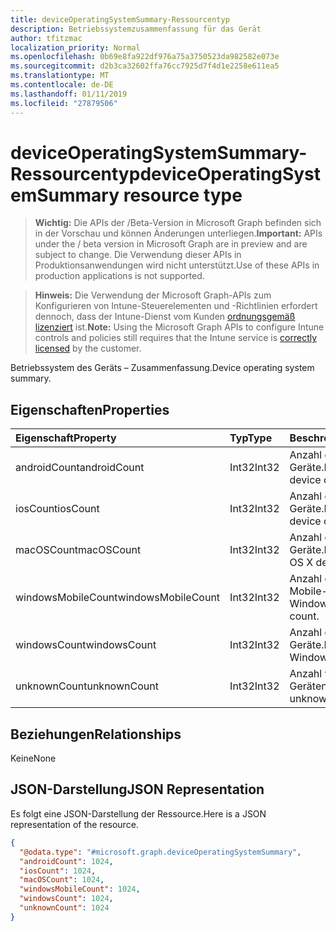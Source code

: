 ```yaml
---
title: deviceOperatingSystemSummary-Ressourcentyp
description: Betriebssystemzusammenfassung für das Gerät
author: tfitzmac
localization_priority: Normal
ms.openlocfilehash: 0b69e8fa922df976a75a3750523da982582e073e
ms.sourcegitcommit: d2b3ca32602ffa76cc7925d7f4d1e2258e611ea5
ms.translationtype: MT
ms.contentlocale: de-DE
ms.lasthandoff: 01/11/2019
ms.locfileid: "27879506"
---
```

# <a name="deviceoperatingsystemsummary-resource-type"></a><span data-ttu-id="81263-103">deviceOperatingSystemSummary-Ressourcentyp</span><span class="sxs-lookup"><span data-stu-id="81263-103">deviceOperatingSystemSummary resource type</span></span>

> <span data-ttu-id="81263-104">**Wichtig:** Die APIs der /Beta-Version in Microsoft Graph befinden sich in der Vorschau und können Änderungen unterliegen.</span><span class="sxs-lookup"><span data-stu-id="81263-104">**Important:** APIs under the / beta version in Microsoft Graph are in preview and are subject to change.</span></span> <span data-ttu-id="81263-105">Die Verwendung dieser APIs in Produktionsanwendungen wird nicht unterstützt.</span><span class="sxs-lookup"><span data-stu-id="81263-105">Use of these APIs in production applications is not supported.</span></span>

> <span data-ttu-id="81263-106">**Hinweis:** Die Verwendung der Microsoft Graph-APIs zum Konfigurieren von Intune-Steuerelementen und -Richtlinien erfordert dennoch, dass der Intune-Dienst vom Kunden [ordnungsgemäß lizenziert](https://go.microsoft.com/fwlink/?linkid=839381) ist.</span><span class="sxs-lookup"><span data-stu-id="81263-106">**Note:** Using the Microsoft Graph APIs to configure Intune controls and policies still requires that the Intune service is [correctly licensed](https://go.microsoft.com/fwlink/?linkid=839381) by the customer.</span></span>

<span data-ttu-id="81263-107">Betriebssystem des Geräts – Zusammenfassung.</span><span class="sxs-lookup"><span data-stu-id="81263-107">Device operating system summary.</span></span>
## <a name="properties"></a><span data-ttu-id="81263-108">Eigenschaften</span><span class="sxs-lookup"><span data-stu-id="81263-108">Properties</span></span>
|<span data-ttu-id="81263-109">Eigenschaft</span><span class="sxs-lookup"><span data-stu-id="81263-109">Property</span></span>|<span data-ttu-id="81263-110">Typ</span><span class="sxs-lookup"><span data-stu-id="81263-110">Type</span></span>|<span data-ttu-id="81263-111">Beschreibung</span><span class="sxs-lookup"><span data-stu-id="81263-111">Description</span></span>|
|:---|:---|:---|
|<span data-ttu-id="81263-112">androidCount</span><span class="sxs-lookup"><span data-stu-id="81263-112">androidCount</span></span>|<span data-ttu-id="81263-113">Int32</span><span class="sxs-lookup"><span data-stu-id="81263-113">Int32</span></span>|<span data-ttu-id="81263-114">Anzahl der Android-Geräte.</span><span class="sxs-lookup"><span data-stu-id="81263-114">Number of android device count.</span></span>|
|<span data-ttu-id="81263-115">iosCount</span><span class="sxs-lookup"><span data-stu-id="81263-115">iosCount</span></span>|<span data-ttu-id="81263-116">Int32</span><span class="sxs-lookup"><span data-stu-id="81263-116">Int32</span></span>|<span data-ttu-id="81263-117">Anzahl der iOS-Geräte.</span><span class="sxs-lookup"><span data-stu-id="81263-117">Number of iOS device count.</span></span>|
|<span data-ttu-id="81263-118">macOSCount</span><span class="sxs-lookup"><span data-stu-id="81263-118">macOSCount</span></span>|<span data-ttu-id="81263-119">Int32</span><span class="sxs-lookup"><span data-stu-id="81263-119">Int32</span></span>|<span data-ttu-id="81263-120">Anzahl der Mac OS X-Geräte.</span><span class="sxs-lookup"><span data-stu-id="81263-120">Number of Mac OS X device count.</span></span>|
|<span data-ttu-id="81263-121">windowsMobileCount</span><span class="sxs-lookup"><span data-stu-id="81263-121">windowsMobileCount</span></span>|<span data-ttu-id="81263-122">Int32</span><span class="sxs-lookup"><span data-stu-id="81263-122">Int32</span></span>|<span data-ttu-id="81263-123">Anzahl der Windows Mobile-Geräte.</span><span class="sxs-lookup"><span data-stu-id="81263-123">Number of Windows mobile device count.</span></span>|
|<span data-ttu-id="81263-124">windowsCount</span><span class="sxs-lookup"><span data-stu-id="81263-124">windowsCount</span></span>|<span data-ttu-id="81263-125">Int32</span><span class="sxs-lookup"><span data-stu-id="81263-125">Int32</span></span>|<span data-ttu-id="81263-126">Anzahl der Windows-Geräte.</span><span class="sxs-lookup"><span data-stu-id="81263-126">Number of Windows device count.</span></span>|
|<span data-ttu-id="81263-127">unknownCount</span><span class="sxs-lookup"><span data-stu-id="81263-127">unknownCount</span></span>|<span data-ttu-id="81263-128">Int32</span><span class="sxs-lookup"><span data-stu-id="81263-128">Int32</span></span>|<span data-ttu-id="81263-129">Anzahl von unbekannten Geräten.</span><span class="sxs-lookup"><span data-stu-id="81263-129">Number of unknown device count.</span></span>|

## <a name="relationships"></a><span data-ttu-id="81263-130">Beziehungen</span><span class="sxs-lookup"><span data-stu-id="81263-130">Relationships</span></span>
<span data-ttu-id="81263-131">Keine</span><span class="sxs-lookup"><span data-stu-id="81263-131">None</span></span>
## <a name="json-representation"></a><span data-ttu-id="81263-132">JSON-Darstellung</span><span class="sxs-lookup"><span data-stu-id="81263-132">JSON Representation</span></span>
<span data-ttu-id="81263-133">Es folgt eine JSON-Darstellung der Ressource.</span><span class="sxs-lookup"><span data-stu-id="81263-133">Here is a JSON representation of the resource.</span></span>
<!-- {
  "blockType": "resource",
  "@odata.type": "microsoft.graph.deviceOperatingSystemSummary"
}
-->
``` json
{
  "@odata.type": "#microsoft.graph.deviceOperatingSystemSummary",
  "androidCount": 1024,
  "iosCount": 1024,
  "macOSCount": 1024,
  "windowsMobileCount": 1024,
  "windowsCount": 1024,
  "unknownCount": 1024
}
```





